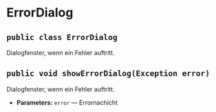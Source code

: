 # ErrorDialog


## `public class ErrorDialog`

Dialogfenster, wenn ein Fehler auftritt.

## `public void showErrorDialog(Exception error)`

Dialogfenster, wenn ein Fehler auftritt.

 * **Parameters:** `error` — Errornachicht
